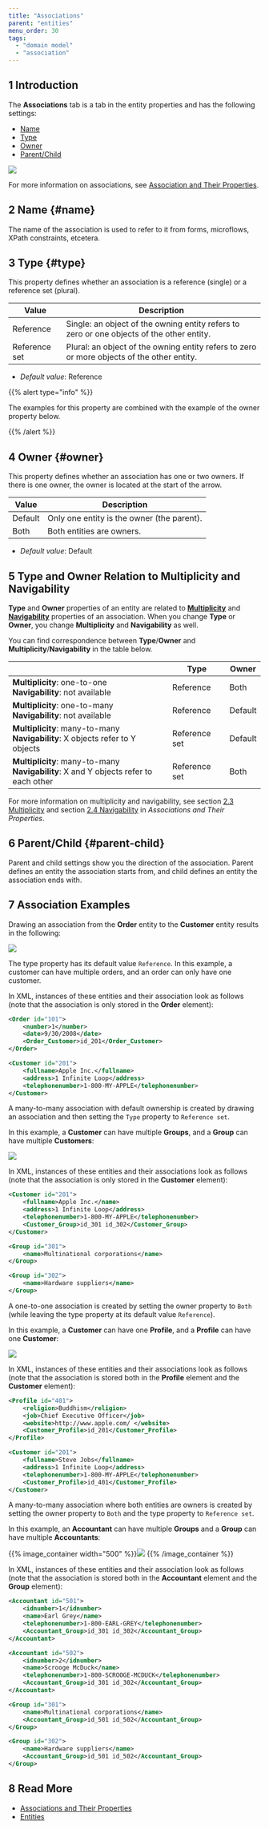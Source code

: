 ```yaml
---
title: "Associations"
parent: "entities"
menu_order: 30
tags:
  - "domain model"
  - "association"
---
```


## 1 Introduction

The **Associations** tab is a tab in the entity properties and has the following settings:

* [Name](#name)
* [Type](#type)
* [Owner](#owner)
* [Parent/Child](#parent-child)

![](attachments/associations/dm-entity-properties-associations-tab.png)

For more information on associations, see [Association and Their Properties](association-properties).

## 2 Name {#name}

The name of the association is used to refer to it from forms, microflows, XPath constraints, etcetera.

## 3 Type {#type}

This property defines whether an association is a reference (single) or a reference set (plural).

| Value         | Description                                                                                |
| ------------- | ------------------------------------------------------------------------------------------ |
| Reference     | Single: an object of the owning entity refers to zero or one objects of the other entity.  |
| Reference set | Plural: an object of the owning entity refers to zero or more objects of the other entity. |

* *Default value*: Reference

{{% alert type="info" %}}

The examples for this property are combined with the example of the owner property below.

{{% /alert %}}

## 4 Owner {#owner}

This property defines whether an association has one or two owners. If there is one owner, the owner is located at the start of the arrow.

| Value   | Description                                |
| ------- | ------------------------------------------ |
| Default | Only one entity is the owner (the parent). |
| Both    | Both entities are owners.                  |

* *Default value*: Default

## 5 Type and Owner Relation to Multiplicity and Navigability

**Type** and **Owner** properties of an entity are related to **[Multiplicity](association-properties#multiplicity)** and **[Navigability](association-properties#navigability)** properties of an association. When you change **Type** or **Owner**, you change **Multiplicity** and **Navigability** as well.

You can find correspondence between **Type**/**Owner** and **Multiplicity**/**Navigability** in the table below.

|                                                                                                  | Type          | Owner   |
| ------------------------------------------------------------------------------------------------ | ------------- | ------- |
| **Multiplicity**: one-to-one <br />**Navigability**: not available                         | Reference     | Both    |
| **Multiplicity**: one-to-many <br />**Navigability**: not available                        | Reference     | Default |
| **Multiplicity**: many-to-many <br />**Navigability**: X objects refer to Y objects        | Reference set | Default |
| **Multiplicity**: many-to-many <br />**Navigability**: X and Y objects refer to each other | Reference set | Both    |

For more information on multiplicity and navigability, see section [2.3 Multiplicity](association-properties#multiplicity) and section [2.4 Navigability](association-properties#navigability) in *Associations and Their Properties*.

## 6 Parent/Child {#parent-child}

Parent and child settings show you the direction of the association. Parent defines an entity the association starts from, and child defines an entity the association ends with.

## 7 Association Examples

Drawing an association from the **Order** entity to the **Customer** entity results in the following:

![](attachments/domain-model-editor/918217.png)

The type property has its default value `Reference`. In this example, a customer can have multiple orders, and an order can only have one customer.

In XML, instances of these entities and their association look as follows (note that the association is only stored in the **Order** element):

```xml
<Order id="101">
    <number>1</number>
    <date>9/30/2008</date>
    <Order_Customer>id_201</Order_Customer>
</Order>

<Customer id="201">
    <fullname>Apple Inc.</fullname>
    <address>1 Infinite Loop</address>
    <telephonenumber>1-800-MY-APPLE</telephonenumber>
</Customer>

```

A many-to-many association with default ownership is created by drawing an association and then setting the `Type` property to `Reference set`.

In this example, a **Customer** can have multiple **Groups**, and a **Group** can have multiple **Customers**:

![](attachments/domain-model-editor/918127.png)

In XML, instances of these entities and their associations look as follows (note that the association is only stored in the **Customer** element):

```xml
<Customer id="201">
    <fullname>Apple Inc.</name>
    <address>1 Infinite Loop</address>
    <telephonenumber>1-800-MY-APPLE</telephonenumber>
    <Customer_Group>id_301 id_302</Customer_Group>
</Customer>

<Group id="301">
    <name>Multinational corporations</name>
</Group>

<Group id="302">
    <name>Hardware suppliers</name>
</Group>

```

A one-to-one association is created by setting the owner property to `Both` (while leaving the type property at its default value `Reference`).

In this example, a **Customer** can have one **Profile**, and a **Profile** can have one **Customer**:

![](attachments/domain-model-editor/918128.png)

In XML, instances of these entities and their associations look as follows (note that the association is stored both in the **Profile** element and the **Customer** element):

```xml
<Profile id="401">
    <religion>Buddhism</religion>
    <job>Chief Executive Officer</job>
    <website>http://www.apple.com/ </website>
    <Customer_Profile>id_201</Customer_Profile>
</Profile>

<Customer id="201">
    <fullname>Steve Jobs</fullname>
    <address>1 Infinite Loop</address>
    <telephonenumber>1-800-MY-APPLE</telephonenumber>
    <Customer_Profile>id_401</Customer_Profile>
</Customer>

```

A many-to-many association where both entities are owners is created by setting the owner property to `Both` and the type property to `Reference set`.

In this example, an **Accountant** can have multiple **Groups** and a **Group** can have multiple **Accountants**:

{{% image_container width="500" %}}![](attachments/domain-model-editor/918125.png)
{{% /image_container %}}

In XML, instances of these entities and their association look as follows (note that the association is stored both in the **Accountant** element and the **Group** element):

```xml
<Accountant id="501">
    <idnumber>1</idnumber>
    <name>Earl Grey</name>
    <telephonenumber>1-800-EARL-GREY</telephonenumber>
    <Accountant_Group>id_301 id_302</Accountant_Group>
</Accountant>

<Accountant id="502">
    <idnumber>2</idnumber>
    <name>Scrooge McDuck</name>
    <telephonenumber>1-800-SCROOGE-MCDUCK</telephonenumber>
    <Accountant_Group>id_301 id_302</Accountant_Group>
</Accountant>

<Group id="301">
    <name>Multinational corporations</name>
    <Accountant_Group>id_501 id_502</Accountant_Group>
</Group>

<Group id="302">
    <name>Hardware suppliers</name>
    <Accountant_Group>id_501 id_502</Accountant_Group>
</Group>

```

## 8 Read More

* [Associations and Their Properties](association-properties)
* [Entities](entities)